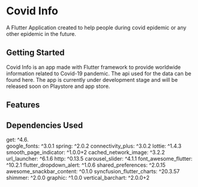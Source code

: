 # Covid Info

A Flutter Application created to help people during covid epidemic or any other epidemic in the future.

## Getting Started
 
 Covid Info is an app made with Flutter framework to provide worldwide information related to Covid-19 pandemic. The api used for the data can be found here. The app is currently under development stage and will be released soon on Playstore and app store.
 
 ## Features
 
 
 
 ## Dependencies Used
 
   get: ^4.6.\
  google_fonts: ^3.0.1
  spring: ^2.0.2
  connectivity_plus: ^3.0.2
  lottie: ^1.4.3
  smooth_page_indicator: ^1.0.0+2
  cached_network_image: ^3.2.2
  url_launcher: ^6.1.6
  http: ^0.13.5
  carousel_slider: ^4.1.1
  font_awesome_flutter: ^10.2.1
  flutter_dropdown_alert: ^1.0.6
  shared_preferences: ^2.0.15
  awesome_snackbar_content: ^0.1.0
  syncfusion_flutter_charts: ^20.3.57
  shimmer: ^2.0.0
  graphic: ^1.0.0
  vertical_barchart: ^2.0.0+2
